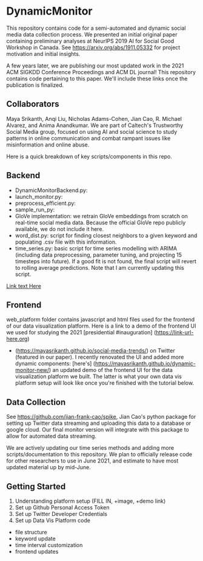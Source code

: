 # DynamicMonitor

This repository contains code for a semi-automated and dynamic social media data collection process. We presented an initial original paper containing preliminary analyses at NeurIPS 2019 AI for Social Good Workshop in Canada. See https://arxiv.org/abs/1911.05332 for project motivation and initial insights. 

A few years later, we are publishing our most updated work in the 2021 ACM SIGKDD Conference Proceedings and ACM DL journal! This repository contains code pertaining to this paper. We'll include these links once the publication is finalized. 

## Collaborators
Maya Srikanth, Anqi Liu, Nicholas Adams-Cohen, Jian Cao, R. Michael Alvarez, and Anima Anandkumar. We are part of Caltech's Trustworthy Social Media group, focused on using AI and social science to study patterns in online communication and combat rampant issues like misinformation and online abuse. 

Here is a quick breakdown of key scripts/components in this repo. 

## Backend 
- DynamicMonitorBackend.py: 
- launch_monitor.py:
- preprocess_efficient.py:
- sample_run_py:
- GloVe implementation: we retrain GloVe embeddings from scratch on real-time social media data. Because the official GloVe repo publicly available, we do not include it here.
- word_dist.py: script for finding closest neighbors to a given keyword and populating .csv file with this information.
- time_series.py: basic script for time series modelling with ARIMA (including data preprocessing, parameter tuning, and projecting 15 timesteps into future). If a good fit is not found, the final script will revert to rolling average predictions. 
Note that I am currently updating this script. 

[Link text Here](https://link-url-here.org)
## Frontend 
web_platform folder contains javascript and html files used for the frontend of our data visualization platform. Here is a link to a demo of the frontend UI we used for studying the 2021  [presidential #inauguration] (https://link-url-here.org)



-  (https://mayasrikanth.github.io/social-media-trends/) on Twitter (featured in our paper). I recently renovated the UI and added more dynamic components: [here's] (https://mayasrikanth.github.io/dynamic-monitor-new/) an updated demo of the frontend UI for the data visualization platform we built. The latter is what your own data vis platform setup will look like once you're finished with the tutorial below. 

## Data Collection
See https://github.com/jian-frank-cao/spike, Jian Cao's python package for setting up Twitter data streaming and uploading this data to a database or google cloud. Our final monitor version will integrate with this package to allow for automated data streaming. 

We are actively updating our time series methods and adding more scripts/documentation to this repository. We plan to officially release code for other researchers to use in June 2021, and estimate to have most updated material up by mid-June.


## Getting Started  
1. Understanding platform setup (FILL IN, +image, +demo link)
2. Set up Github Personal Access Token
3. Set up Twitter Developer Credentials
4. Set up Data Vis Platform code 
  - file structure
  - keyword update 
  - time interval customization 
  - frontend updates



